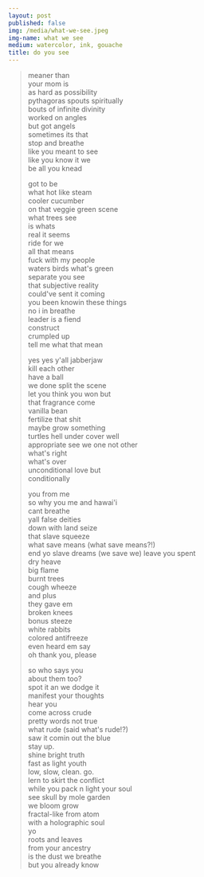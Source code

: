```yaml
---
layout: post
published: false
img: /media/what-we-see.jpeg
img-name: what we see
medium: watercolor, ink, gouache
title: do you see
--- 
```



> meaner than  
> your mom is  
> as hard as possibility  
> pythagoras spouts spiritually  
> bouts of infinite divinity  
> worked on angles  
> but got angels  
> sometimes its that  
> stop and breathe  
> like you meant to see  
> like you know it we  
> be all you knead  
>  
> got to be  
> what hot like steam  
> cooler cucumber  
> on that veggie green scene  
> what trees see  
> is whats  
> real it seems  
> ride for we  
> all that means  
> fuck with my people  
> waters birds what's green  
> separate you see  
> that subjective reality  
> could've sent it coming  
> you been knowin these things  
> no i in breathe  
> leader is a fiend  
> construct  
> crumpled up  
> tell me what that mean  
>  
> yes yes y'all jabberjaw  
> kill each other  
> have a ball  
> we done split the scene  
> let you think you won but  
> that fragrance come  
> vanilla bean  
> fertilize that shit  
> maybe grow something  
> turtles hell 
under cover well  
appropriate see
we one not other  
what's right  
what's over  
unconditional love but  
conditionally    
>  
> you from me  
> so why you me and hawai'i  
> cant breathe  
> yall false deities  
> down with land seize  
> that slave squeeze  
> what save means (what save means?!)  
> end yo slave dreams (we save we) 
leave you spent  
dry heave  
big flame  
burnt trees  
cough wheeze  
and plus  
they gave em  
broken knees  
bonus steeze  
white rabbits  
colored antifreeze  
even heard em say  
oh thank you, please  
>  
> so who says you  
> about them too?  
> spot it an we dodge it  
> manifest your thoughts  
> hear you  
> come across crude  
> pretty words not true  
> what rude (said what's rude!?)  
> saw it comin out the blue  
> stay up.  
> shine bright truth  
> fast as light youth  
> low, slow, clean. go.  
> lern to skirt the conflict  
> while you pack n light your soul  
> see skull by mole garden  
> we bloom grow  
> fractal-like from atom  
> with a holographic soul  
> yo  
> roots and leaves  
> from your ancestry  
> is the dust we breathe  
> but you already know
